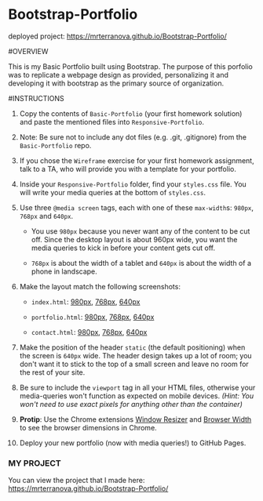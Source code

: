 # Bootstrap-Portfolio

deployed project: https://mrterranova.github.io/Bootstrap-Portfolio/

#OVERVIEW

This is my Basic Portfolio built using Bootstrap. The purpose of this porfolio was to replicate a webpage design as provided, personalizing it and developing it with bootstrap as the primary source of organization.

#INSTRUCTIONS
1. Copy the contents of `Basic-Portfolio` (your first homework solution) and paste the mentioned files into `Responsive-Portfolio`.

2. Note: Be sure not to include any dot files (e.g. .git, .gitignore) from the `Basic-Portfolio` repo.

3. If you chose the `Wireframe` exercise for your first homework assignment, talk to a TA, who will provide you with a template for your portfolio.

4. Inside your `Responsive-Portfolio` folder, find your `styles.css` file. You will write your media queries at the bottom of `styles.css`.

5. Use three `@media screen` tags, each with one of these `max-width`s: `980px`, `768px` and `640px`.

   * You use `980px` because you never want any of the content to be cut off. Since the desktop layout is about 960px wide, you want the media queries to kick in before your content gets cut off.

   * `768px` is about the width of a tablet and `640px` is about the width of a phone in landscape.

6. Make the layout match the following screenshots:

   * `index.html`: [980px](assets/images/980-index.jpg), [768px](assets/images/768-index.jpg), [640px](assets/images/640-index.jpg)

   * `portfolio.html`: [980px](assets/images/980-portfolio.jpg), [768px](assets/images/768-portfolio.jpg), [640px](assets/images/640-portfolio.jpg)

   * `contact.html`: [980px](assets/images/980-contact.jpg), [768px](assets/images/768-contact.jpg), [640px](assets/images/640-contact.jpg)

7. Make the position of the header `static` (the default positioning) when the screen is `640px` wide. The header design takes up a lot of room; you don't want it to stick to the top of a small screen and leave no room for the rest of your site.

8. Be sure to include the `viewport` tag in all your HTML files, otherwise your media-queries won't function as expected on mobile devices. _(Hint: You won't need to use exact pixels for anything other than the container)_

9. **Protip**: Use the Chrome extensions [Window Resizer](https://chrome.google.com/webstore/detail/window-resizer/kkelicaakdanhinjdeammmilcgefonfh) and [Browser Width](https://chrome.google.com/webstore/detail/browser-width/mlnegepkjlccabakompdmbcmdieaideh) to see the browser dimensions in Chrome.

10. Deploy your new portfolio (now with media queries!) to GitHub Pages.


### MY PROJECT

You can view the project that I made here: https://mrterranova.github.io/Bootstrap-Portfolio/


